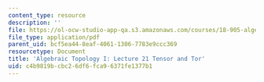 ```yaml
---
content_type: resource
description: ''
file: https://ol-ocw-studio-app-qa.s3.amazonaws.com/courses/18-905-algebraic-topology-i-fall-2016/c4b9819bcbc26df6fca96371fe1377b1_MIT18_905F16_lec21.pdf
file_type: application/pdf
parent_uid: bcf5ea44-8eaf-4061-1306-7783e9ccc369
resourcetype: Document
title: 'Algebraic Topology I: Lecture 21 Tensor and Tor'
uid: c4b9819b-cbc2-6df6-fca9-6371fe1377b1
---
```

